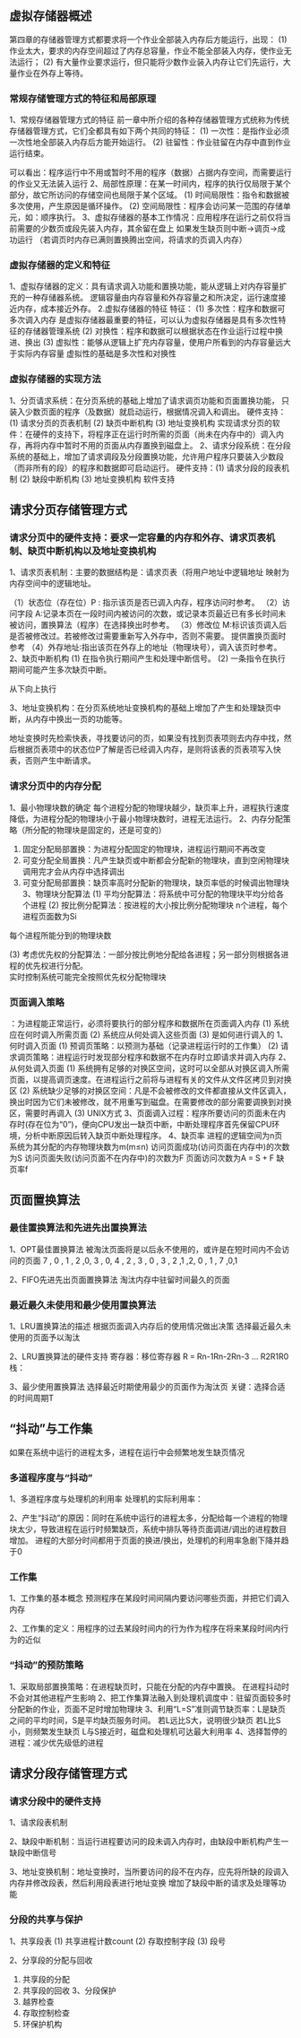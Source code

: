 
## 虚拟存储器概述
第四章的存储器管理方式都要求将一个作业全部装入内存后方能运行，出现：
  (1) 作业太大，要求的内存空间超过了内存总容量，作业不能全部装入内存，使作业无法运行；
  (2) 有大量作业要求运行，但只能将少数作业装入内存让它们先运行，大量作业在外存上等待。


### 常规存储管理方式的特征和局部原理
1、常规存储器管理方式的特征
  前一章中所介绍的各种存储器管理方式统称为传统存储器管理方式，它们全都具有如下两个共同的特征：
  (1) 一次性：是指作业必须一次性地全部装入内存后方能开始运行。
  (2) 驻留性：作业驻留在内存中直到作业运行结束。
  
  可以看出：程序运行中不用或暂时不用的程序（数据）占据内存空间，而需要运行的作业又无法装入运行
2、局部性原理：在某一时间内，程序的执行仅局限于某个部分，故它所访问的存储空间也局限于某个区域。 
  (1) 时间局限性：指令和数据被多次使用，产生原因是循环操作。
  (2) 空间局限性：程序会访问某一范围的存储单元，如：顺序执行。
3、虚拟存储器的基本工作情况：应用程序在运行之前仅将当前需要的少数页或段先装入内存，其余留在盘上
  如果发生缺页则中断->调页->成功运行
  （若调页时内存已满则置换腾出空间，将请求的页调入内存）

### 虚拟存储器的定义和特征
1、虚拟存储器的定义：具有请求调入功能和置换功能，能从逻辑上对内存容量扩充的一种存储器系统。   逻辑容量由内存容量和外存容量之和所决定，运行速度接近内存，成本接近外存。
2.虚拟存储器的特征
特征：
  (1) 多次性：程序和数据可多次调入内存
  是虚拟存储器最重要的特征，可以认为虚拟存储器是具有多次性特征的存储器管理系统
  (2) 对换性：程序和数据可以根据状态在作业运行过程中换进、换出
  (3) 虚拟性：能够从逻辑上扩充内存容量，使用户所看到的内存容量远大于实际内存容量
虚拟性的基础是多次性和对换性


### 虚拟存储器的实现方法
1、分页请求系统：在分页系统的基础上增加了请求调页功能和页面置换功能， 只装入少数页面的程序（及数据）就启动运行，根据情况调入和调出。
  硬件支持：(1) 请求分页的页表机制
  (2) 缺页中断机构
  (3) 地址变换机构
  实现请求分页的软件：在硬件的支持下，将程序正在运行时所需的页面（尚未在内存中的）调入内存，再将内存中暂时不用的页面从内存置换到磁盘上。
2、请求分段系统：在分段系统的基础上，增加了请求调段及分段置换功能，允许用户程序只要装入少数段（而非所有的段）的程序和数据即可启动运行。
  硬件支持：(1) 请求分段的段表机制
  (2) 缺段中断机构
  (3) 地址变换机构
  软件支持



## 请求分页存储管理方式

### 请求分页中的硬件支持：要求一定容量的内存和外存、请求页表机制、缺页中断机构以及地址变换机构
  1、请求页表机制：主要的数据结构是：请求页表（将用户地址中逻辑地址 映射为 内存空间中的逻辑地址。
  
（1）状态位（存在位）P : 指示该页是否已调入内存，程序访问时参考。
（2）访问字段 A∶记录本页在一段时间内被访问的次数，或记录本页最近已有多长时间未被访问，置换算法（程序）在选择换出时参考。
（3）修改位 M∶标识该页调入后是否被修改过。若被修改过需要重新写入外存中，否则不需要。 提供置换页面时参考
（4）外存地址∶指出该页在外存上的地址（物理块号），调入该页时参考。
  2、缺页中断机构
(1) 在指令执行期间产生和处理中断信号。
(2) 一条指令在执行期间可能产生多次缺页中断。



  从下向上执行

  3、地址变换机构：在分页系统地址变换机构的基础上增加了产生和处理缺页中断，从内存中换出一页的功能等。
  
地址变换时先检索快表，寻找要访问的页，如果没有找到页表项则去内存中找，然后根据页表项中的状态位P了解是否已经调入内存，是则将该表的页表项写入快表，否则产生中断请求。


### 请求分页中的内存分配
  1、最小物理块数的确定
  每个进程分配的物理块越少，缺页率上升，进程执行速度降低，为进程分配的物理块小于最小物理块数时，进程无法运行。
  2、内存分配策略（所分配的物理块是固定的，还是可变的）
  1) 固定分配局部置换：为进程分配固定的物理块，进程运行期间不再改变
  2) 可变分配全局置换：凡产生缺页或中断都会分配新的物理块，直到空闲物理块调用完才会从内存中选择调出
  3) 可变分配局部置换：缺页率高时分配新的物理块，缺页率低的时候调出物理块
  3、物理块分配算法
  (1) 平均分配算法：将系统中可分配的物理块平均分给各个进程
  (2) 按比例分配算法：按进程的大小按比例分配物理块
   n个进程，每个进程页面数为Si
  
  每个进程所能分到的物理块数
  
  (3) 考虑优先权的分配算法：一部分按比例地分配给各进程；另一部分则根据各进程的优先权进行分配。  
  实时控制系统可能完全按照优先权分配物理块


### 页面调入策略
：为进程能正常运行，必须将要执行的部分程序和数据所在页面调入内存
  (1) 系统应在何时调入所需页面
  (2) 系统应从何处调入这些页面
  (3) 是如何进行调入的
  1、何时调入页面
  (1) 预调页策略：以预测为基础（记录进程运行时的工作集）
  (2) 请求调页策略：进程运行时发现部分程序和数据不在内存时立即请求并调入内存
  2、从何处调入页面
  (1) 系统拥有足够的对换区空间，这时可以全部从对换区调入所需页面，以提高调页速度。在进程运行之前将与进程有关的文件从文件区拷贝到对换区
  (2) 系统缺少足够的对换区空间：凡是不会被修改的文件都直接从文件区调入，换出时因为它们未被修改，就不用重写到磁盘。在需要修改的部分需要调换到对换区，需要时再调入
  (3) UNIX方式
  3、页面调入过程：程序所要访问的页面未在内存时(存在位为“0”)，便向CPU发出一缺页中断，中断处理程序首先保留CPU环境，分析中断原因后转入缺页中断处理程序。 
  4、缺页率
  进程的逻辑空间为n页
  系统为其分配的内存物理块数为m(m≤n)
  访问页面成功(访问页面在内存中)的次数为S
  访问页面失败(访问页面不在内存中)的次数为F
  页面访问次数为A = S + F
  缺页率f
  


## 页面置换算法

### 最佳置换算法和先进先出置换算法
  1、OPT最佳置换算法
  被淘汰页面将是以后永不使用的，或许是在短时间内不会访问的页面
   7 , 0 , 1 , 2 ,0, 3 , 0, 4 , 2 , 3 , 0 , 3 , 2 ,1 ,2, 0 , 1 , 7 ,0,1

  
  2、FIFO先进先出页面置换算法
  淘汰内存中驻留时间最久的页面



### 最近最久未使用和最少使用置换算法
  1、LRU置换算法的描述
  根据页面调入内存后的使用情况做出决策
  选择最近最久未使用的页面予以淘汰
  
  2、LRU置换算法的硬件支持
  寄存器：移位寄存器  R = Rn-1Rn-2Rn-3 … R2R1R0
  栈：
  
  3、最少使用置换算法
  选择最近时期使用最少的页面作为淘汰页
  关键：选择合适的时间周期T



## “抖动”与工作集
  如果在系统中运行的进程太多，进程在运行中会频繁地发生缺页情况


### 多道程序度与“抖动”
  1、多道程序度与处理机的利用率
  处理机的实际利用率：
  
  2、产生“抖动”的原因：同时在系统中运行的进程太多，分配给每一个进程的物理块太少，导致进程在运行时频繁缺页，系统中排队等待页面调进/调出的进程数目增加。  进程的大部分时间都用于页面的换进/换出，处理机的利用率急剧下降并趋于0


### 工作集
  1、工作集的基本概念
  预测程序在某段时间间隔内要访问哪些页面，并把它们调入内存
  
  2、工作集的定义：用程序的过去某段时间内的行为作为程序在将来某段时间内行为的近似
  


### “抖动”的预防策略
  1、采取局部置换策略：在进程缺页时，只能在分配的内存中置换。  在进程抖动时不会对其他进程产生影响
  2、把工作集算法融入到处理机调度中：驻留页面较多时分配新的作业，页面不足时增加物理块
  3、利用“L=S”准则调节缺页率：L是缺页之间的平均时间，S是平均缺页服务时间。
  若L远比S大，说明很少缺页
  若L比S小，则频繁发生缺页
  L与S接近时，磁盘和处理机可达最大利用率
  4、选择暂停的进程：减少优先级低的进程


## 请求分段存储管理方式

### 请求分段中的硬件支持
  1、请求段表机制
  
  2、缺段中断机制：当运行进程要访问的段未调入内存时，由缺段中断机构产生一缺段中断信号
  
  3、地址变换机制：地址变换时，当所要访问的段不在内存，应先将所缺的段调入内存并修改段表，然后利用段表进行地址变换
  增加了缺段中断的请求及处理等功能
  


### 分段的共享与保护
  1、共享段表
  (1) 共享进程计数count
  (2) 存取控制字段
  (3) 段号
  
  2、分享段的分配与回收
  1) 共享段的分配
  2) 共享段的回收
  3、分段保护
  1) 越界检查
  2) 存取控制检查
  3) 环保护机构
  
  
  
